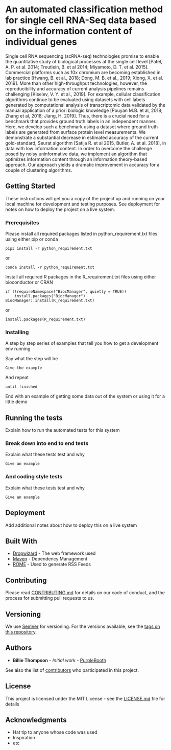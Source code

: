 # An automated classification method for single cell RNA-Seq data based on the information content of individual genes
Single cell RNA sequencing (scRNA-seq) technologies promise to enable the quantitative study of biological processes at the single cell level [Patel, A. P. et al. 2014; Treutlein, B. et al 2014; Miyamoto, D. T. et al. 2015]. Commercial platforms such as 10x chromium are becoming established in lab practice [Hwang, B. et al., 2018; Dong, M. B. et al., 2019; Xiong, X. et al. 2019]. More than other high-throughput technologies, however, the reproducibility and accuracy of current analysis pipelines remains challenging [Kiselev, V. Y. et al., 2019]. For example, cellular classification algorithms continue to be evaluated using datasets with cell labels generated by computational analysis of transcriptomic data validated by the manual application of a priori biologic knowledge [Pouyan M.B. et al, 2018; Zhang et al, 2018; Jiang, H. 2019]. Thus, there is a crucial need for a benchmark that provides ground truth labels in an independent manner. Here, we develop such a benchmark using a dataset where ground truth labels are generated from surface protein level measurements. We demonstrate a substantial decrease in estimated accuracy of the current gold-standard, Seurat algorithm [Satija R. et al 2015, Butler, A. et al. 2018], in data with low information content. In order to overcome the challenge posed by noisy uninformative data, we implement an algorithm that optimizes information content through an information theory-based approach. Our approach yields a dramatic improvement in accuracy for a couple of clustering algorithms.

## Getting Started

These instructions will get you a copy of the project up and running on your local machine for development and testing purposes. See deployment for notes on how to deploy the project on a live system.

### Prerequisites

Please install all required packages listed in python_requirement.txt files using either pip or conda

```
pip3 install -r python_requirement.txt
```
or

```
conda install -r python_requirement.txt
```

Install all required R packages in the R_requirement.txt files using either bioconductor or CRAN

```
if (!requireNamespace("BiocManager", quietly = TRUE))
    install.packages("BiocManager")
BiocManager::install(R_requirement.txt)
```
or

```
install.packages(R_requirement.txt)
```

### Installing

A step by step series of examples that tell you how to get a development env running

Say what the step will be

```
Give the example
```

And repeat

```
until finished
```

End with an example of getting some data out of the system or using it for a little demo

## Running the tests

Explain how to run the automated tests for this system

### Break down into end to end tests

Explain what these tests test and why

```
Give an example
```

### And coding style tests

Explain what these tests test and why

```
Give an example
```

## Deployment

Add additional notes about how to deploy this on a live system

## Built With

* [Dropwizard](http://www.dropwizard.io/1.0.2/docs/) - The web framework used
* [Maven](https://maven.apache.org/) - Dependency Management
* [ROME](https://rometools.github.io/rome/) - Used to generate RSS Feeds

## Contributing

Please read [CONTRIBUTING.md](https://gist.github.com/PurpleBooth/b24679402957c63ec426) for details on our code of conduct, and the process for submitting pull requests to us.

## Versioning

We use [SemVer](http://semver.org/) for versioning. For the versions available, see the [tags on this repository](https://github.com/your/project/tags). 

## Authors

* **Billie Thompson** - *Initial work* - [PurpleBooth](https://github.com/PurpleBooth)

See also the list of [contributors](https://github.com/your/project/contributors) who participated in this project.

## License

This project is licensed under the MIT License - see the [LICENSE.md](LICENSE.md) file for details

## Acknowledgments

* Hat tip to anyone whose code was used
* Inspiration
* etc

